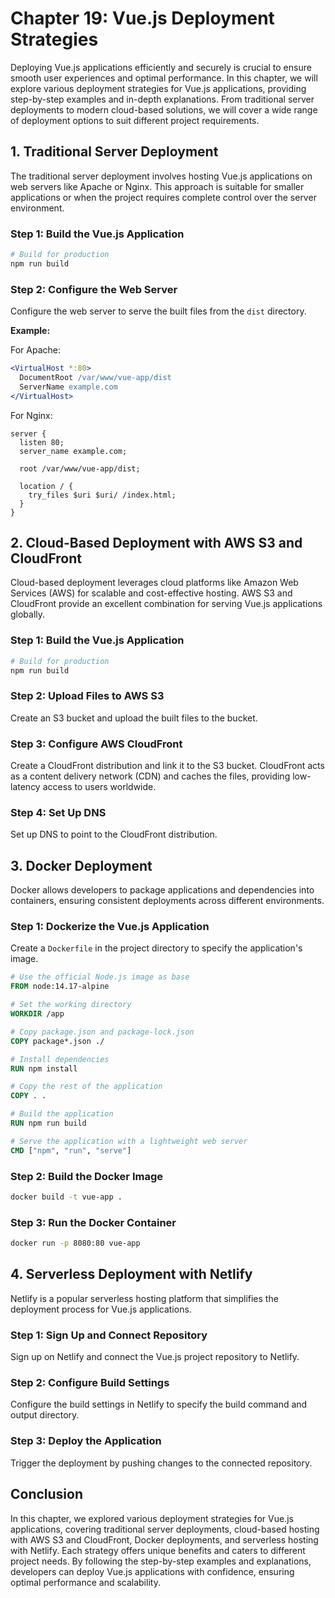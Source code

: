 # Chapter 19: Vue.js Deployment Strategies

Deploying Vue.js applications efficiently and securely is crucial to ensure smooth user experiences and optimal performance. In this chapter, we will explore various deployment strategies for Vue.js applications, providing step-by-step examples and in-depth explanations. From traditional server deployments to modern cloud-based solutions, we will cover a wide range of deployment options to suit different project requirements.

## 1. Traditional Server Deployment

The traditional server deployment involves hosting Vue.js applications on web servers like Apache or Nginx. This approach is suitable for smaller applications or when the project requires complete control over the server environment.

### Step 1: Build the Vue.js Application

```bash
# Build for production
npm run build
```

### Step 2: Configure the Web Server

Configure the web server to serve the built files from the `dist` directory.

**Example:**

For Apache:

```apache
<VirtualHost *:80>
  DocumentRoot /var/www/vue-app/dist
  ServerName example.com
</VirtualHost>
```

For Nginx:

```nginx
server {
  listen 80;
  server_name example.com;

  root /var/www/vue-app/dist;

  location / {
    try_files $uri $uri/ /index.html;
  }
}
```

## 2. Cloud-Based Deployment with AWS S3 and CloudFront

Cloud-based deployment leverages cloud platforms like Amazon Web Services (AWS) for scalable and cost-effective hosting. AWS S3 and CloudFront provide an excellent combination for serving Vue.js applications globally.

### Step 1: Build the Vue.js Application

```bash
# Build for production
npm run build
```

### Step 2: Upload Files to AWS S3

Create an S3 bucket and upload the built files to the bucket.

### Step 3: Configure AWS CloudFront

Create a CloudFront distribution and link it to the S3 bucket. CloudFront acts as a content delivery network (CDN) and caches the files, providing low-latency access to users worldwide.

### Step 4: Set Up DNS

Set up DNS to point to the CloudFront distribution.

## 3. Docker Deployment

Docker allows developers to package applications and dependencies into containers, ensuring consistent deployments across different environments.

### Step 1: Dockerize the Vue.js Application

Create a `Dockerfile` in the project directory to specify the application's image.

```Dockerfile
# Use the official Node.js image as base
FROM node:14.17-alpine

# Set the working directory
WORKDIR /app

# Copy package.json and package-lock.json
COPY package*.json ./

# Install dependencies
RUN npm install

# Copy the rest of the application
COPY . .

# Build the application
RUN npm run build

# Serve the application with a lightweight web server
CMD ["npm", "run", "serve"]
```

### Step 2: Build the Docker Image

```bash
docker build -t vue-app .
```

### Step 3: Run the Docker Container

```bash
docker run -p 8080:80 vue-app
```

## 4. Serverless Deployment with Netlify

Netlify is a popular serverless hosting platform that simplifies the deployment process for Vue.js applications.

### Step 1: Sign Up and Connect Repository

Sign up on Netlify and connect the Vue.js project repository to Netlify.

### Step 2: Configure Build Settings

Configure the build settings in Netlify to specify the build command and output directory.

### Step 3: Deploy the Application

Trigger the deployment by pushing changes to the connected repository.

## Conclusion

In this chapter, we explored various deployment strategies for Vue.js applications, covering traditional server deployments, cloud-based hosting with AWS S3 and CloudFront, Docker deployments, and serverless hosting with Netlify. Each strategy offers unique benefits and caters to different project needs. By following the step-by-step examples and explanations, developers can deploy Vue.js applications with confidence, ensuring optimal performance and scalability.